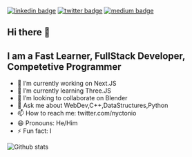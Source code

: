 [![linkedin badge](https://img.shields.io/badge/Ritesh_Kumar-30302f?style=flat&logo=linkedin)](https://www.linkedin.com/in/nyctonio)
[![twitter badge](https://img.shields.io/badge/@nyctonio-30302f?style=flat&logo=twitter)](https://twitter.com/nyctonio)
[![medium badge](https://img.shields.io/badge/Ritesh_Kumar-30302f?style=flat&logo=medium)](https://medium.com/@nyctonio)

## Hi there 👋 

## I am a Fast Learner, FullStack Developer, Competetive Programmer

- 🔭 I’m currently working on Next.JS
- 🌱 I’m currently learning Three.JS
- 👯 I’m looking to collaborate on Blender
- 💬 Ask me about WebDev,C++,DataStructures,Python
- 📫 How to reach me: twitter.com/nyctonio
- 😄 Pronouns: He/Him
- ⚡ Fun fact: I 

![Github stats](https://github-readme-stats.vercel.app/api?username=nyctonio)
